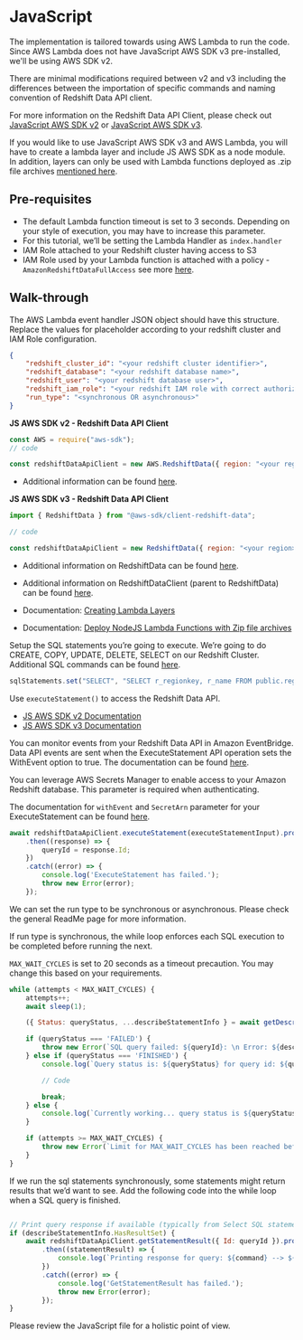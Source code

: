 # JavaScript


The implementation is tailored towards using AWS Lambda to run the code. Since AWS Lambda does not have JavaScript AWS SDK v3 pre-installed, we'll be using AWS SDK v2. 

There are minimal modifications required between v2 and v3 including the differences between the importation of specific commands and naming convention of Redshift Data API client. 

For more information on the Redshift Data API Client, please check out [JavaScript AWS SDK v2](https://docs.aws.amazon.com/AWSJavaScriptSDK/latest/AWS/RedshiftData.html) or [JavaScript AWS SDK v3](https://docs.aws.amazon.com/AWSJavaScriptSDK/v3/latest/clients/client-redshift-data/classes/redshiftdata.html).

If you would like to use JavaScript AWS SDK v3 and AWS Lambda, you will have to create a lambda layer and include JS AWS SDK as a node module. In addition, layers can only be used with Lambda functions deployed as .zip file archives [mentioned here](https://docs.aws.amazon.com/lambda/latest/dg/configuration-layers.html). 

## Pre-requisites

* The default Lambda function timeout is set to 3 seconds. Depending on your style of execution, you may have to increase this parameter.
* For this tutorial, we’ll be setting the Lambda Handler as `index.handler`
* IAM Role attached to your Redshift cluster having access to S3
* IAM Role used by your Lambda function is attached with a policy - `AmazonRedshiftDataFullAccess` see more [here](https://docs.aws.amazon.com/redshift/latest/mgmt/data-api.html#data-api-access).


## Walk-through

The AWS Lambda event handler JSON object should have this structure. Replace the values for placeholder according to your redshift cluster and IAM Role configuration. 

```json
{
    "redshift_cluster_id": "<your redshift cluster identifier>",
    "redshift_database": "<your redshift database name>",
    "redshift_user": "<your redshift database user>",
    "redshift_iam_role": "<your redshift IAM role with correct authorization and access>",
    "run_type": "<synchronous OR asynchronous>"
}
```

**JS AWS SDK v2 - Redshift Data API Client**


```JavaScript 
const AWS = require("aws-sdk");
// code

const redshiftDataApiClient = new AWS.RedshiftData({ region: "<your region>" });
```

* Additional information can be found [here](https://docs.aws.amazon.com/AWSJavaScriptSDK/latest/AWS/RedshiftData.html).

**JS AWS SDK v3 - Redshift Data API Client**


```JavaScript 
import { RedshiftData } from "@aws-sdk/client-redshift-data";

// code

const redshiftDataApiClient = new RedshiftData({ region: "<your region>" });
```

* Additional information on RedshiftData can be found [here](https://docs.aws.amazon.com/AWSJavaScriptSDK/v3/latest/clients/client-redshift-data/classes/redshiftdata.html).

* Additional information on RedshiftDataClient (parent to RedshiftData) can be found [here](https://docs.aws.amazon.com/AWSJavaScriptSDK/v3/latest/clients/client-redshift-data/classes/redshiftdataclient.html). 

* Documentation: [Creating Lambda Layers](https://docs.aws.amazon.com/lambda/latest/dg/configuration-layers.html)

* Documentation: [Deploy NodeJS Lambda Functions with Zip file archives](https://docs.aws.amazon.com/lambda/latest/dg/nodejs-package.html)



Setup the SQL statements you’re going to execute. We’re going to do CREATE, COPY, UPDATE, DELETE, SELECT on our Redshift Cluster. Additional SQL commands can be found [here](https://docs.aws.amazon.com/redshift/latest/dg/c_SQL_commands.html). 

```JavaScript
sqlStatements.set("SELECT", "SELECT r_regionkey, r_name FROM public.region;");
```

Use `executeStatement()` to access the Redshift Data API. 
* [JS AWS SDK v2 Documentation](https://docs.aws.amazon.com/AWSJavaScriptSDK/latest/AWS/RedshiftData.html#executeStatement-property) 
* [JS AWS SDK v3 Documentation](https://docs.aws.amazon.com/AWSJavaScriptSDK/v3/latest/clients/client-redshift-data/classes/redshiftdata.html#executestatement)

You can monitor events from your Redshift Data API in Amazon EventBridge. Data API events are sent when the ExecuteStatement API operation sets the WithEvent option to true.  The documentation can be found [here](https://docs.aws.amazon.com/redshift/latest/mgmt/data-api-monitoring-events.html).

You can leverage AWS Secrets Manager to enable access to your Amazon Redshift database. This parameter is required when authenticating. 

The documentation for `withEvent` and `SecretArn` parameter for your ExecuteStatement can be found [here](https://docs.aws.amazon.com/redshift-data/latest/APIReference/API_ExecuteStatement.html). 


```js
await redshiftDataApiClient.executeStatement(executeStatementInput).promise()
    .then((response) => {
        queryId = response.Id;
    })
    .catch((error) => {
        console.log('ExecuteStatement has failed.');
        throw new Error(error);
    });
```

We can set the run type to be synchronous or asynchronous. Please check the general ReadMe page for more information. 

If run type is synchronous, the while loop enforces each SQL execution to be completed before running the next. 

`MAX_WAIT_CYCLES` is set to 20 seconds as a timeout precaution. You may change this based on your requirements.


```JavaScript
while (attempts < MAX_WAIT_CYCLES) {
    attempts++;
    await sleep(1);

    ({ Status: queryStatus, ...describeStatementInfo } = await getDescribeStatement(redshiftDataApiClient, queryId));

    if (queryStatus === 'FAILED') {
        throw new Error(`SQL query failed: ${queryId}: \n Error: ${describeStatementInfo.Error}`);
    } else if (queryStatus === 'FINISHED') {
        console.log(`Query status is: ${queryStatus} for query id: ${queryId} and command: ${command}`);

        // Code

        break;
    } else {
        console.log(`Currently working... query status is ${queryStatus}`);
    }

    if (attempts >= MAX_WAIT_CYCLES) {
        throw new Error(`Limit for MAX_WAIT_CYCLES has been reached before the query was able to finish. We have exited out of the while-loop. You may increase the limit accordingly. \n Query status is: %s for query id: ${queryId} and command: ${command}`);
    }
}

```

If we run the sql statements synchronously, some statements might return results that we’d want to see. 
Add the following code into the while loop when a SQL query is finished. 

```JavaScript

// Print query response if available (typically from Select SQL statements)
if (describeStatementInfo.HasResultSet) {
    await redshiftDataApiClient.getStatementResult({ Id: queryId }).promise()
        .then((statementResult) => {
            console.log(`Printing response for query: ${command} --> ${JSON.stringify(statementResult.Records)}`);
        })
        .catch((error) => {
            console.log('GetStatementResult has failed.');
            throw new Error(error);
        });
}

```

Please review the JavaScript file for a holistic point of view. 

